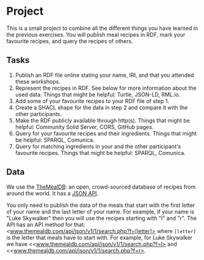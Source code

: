 # Project

This is a small project to combine all the different things you have learned in the previous exercises.
You will publish meal recipes in RDF, mark your favourite recipes, and query the recipes of others. 

## Tasks
1. Publish an RDF file online stating your name, IRI, and that you attended these workshops.
2. Represent the recipes in RDF. See below for more information about the used data.
   Things that might be helpful: Turtle, JSON-LD, RML.io.
3. Add some of your favourite recipes to your RDF file of step 1.
4. Create a SHACL shape for the data in step 2 and compare it with the other participants.
5. Make the RDF publicly available through http(s). 
   Things that might be helpful: Community Solid Server, CORS, GitHub pages.
6. Query for your favourite recipes and their ingredients. 
   Things that might be helpful: SPARQL, Comunica.
7. Query for matching ingredients in your and the other participant's favourite recipes.
   Things that might be helpful: SPARQL, Comunica.

## Data

We use the [TheMealDB](https://www.themealdb.com/): an open, crowd-sourced database of recipes from around the world.
It has a [JSON API](https://www.themealdb.com/api.php).

You only need to publish the data of the meals that start with the first letter of your name and the last letter of your name.
For example, if your name is "Luke Skywalker" then you will use the recipes starting with "l" and "r".
The API has an API method for that: <www.themealdb.com/api/json/v1/1/search.php?f=[letter]> where `[letter]`
is the letter that meals have to start with.
For example, for Luke Skywalker we have <<www.themealdb.com/api/json/v1/1/search.php?f=l> and
<<www.themealdb.com/api/json/v1/1/search.php?f=r>.